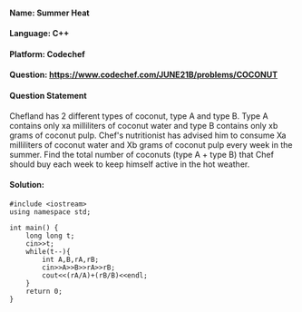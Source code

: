 #### Name: Summer Heat
#### Language: C++
#### Platform: Codechef
#### Question: https://www.codechef.com/JUNE21B/problems/COCONUT

#### Question Statement
Chefland has 2 different types of coconut, type A and type B. Type A contains only xa milliliters of coconut water and type B contains only xb grams of coconut pulp. Chef's nutritionist has advised him to consume Xa milliliters of coconut water and Xb grams of coconut pulp every week in the summer. Find the total number of coconuts (type A + type B) that Chef should buy each week to keep himself active in the hot weather.
</hr>

#### Solution:
```
#include <iostream>
using namespace std;

int main() {
    long long t;
    cin>>t;
    while(t--){
        int A,B,rA,rB;
        cin>>A>>B>>rA>>rB;
        cout<<(rA/A)+(rB/B)<<endl;
    }
	return 0;
}
```
